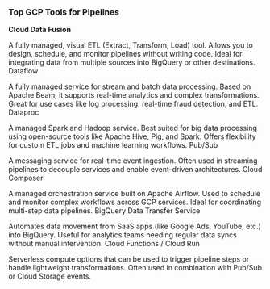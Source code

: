 ### Top GCP Tools for Pipelines

**Cloud Data Fusion**

A fully managed, visual ETL (Extract, Transform, Load) tool.
Allows you to design, schedule, and monitor pipelines without writing code.
Ideal for integrating data from multiple sources into BigQuery or other destinations.
Dataflow

A fully managed service for stream and batch data processing.
Based on Apache Beam, it supports real-time analytics and complex transformations.
Great for use cases like log processing, real-time fraud detection, and ETL.
Dataproc

A managed Spark and Hadoop service.
Best suited for big data processing using open-source tools like Apache Hive, Pig, and Spark.
Offers flexibility for custom ETL jobs and machine learning workflows.
Pub/Sub

A messaging service for real-time event ingestion.
Often used in streaming pipelines to decouple services and enable event-driven architectures.
Cloud Composer

A managed orchestration service built on Apache Airflow.
Used to schedule and monitor complex workflows across GCP services.
Ideal for coordinating multi-step data pipelines.
BigQuery Data Transfer Service

Automates data movement from SaaS apps (like Google Ads, YouTube, etc.) into BigQuery.
Useful for analytics teams needing regular data syncs without manual intervention.
Cloud Functions / Cloud Run

Serverless compute options that can be used to trigger pipeline steps or handle lightweight transformations.
Often used in combination with Pub/Sub or Cloud Storage events.
